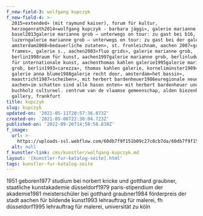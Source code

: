 ```yaml
---
f_new-field-3: wolfgang kupczyk
f_new-field-4: >-
  2015«extended» (mit raymund kaiser), forum für kultur,
  herzogenrath2014«wolfgang kupczyk - barbara jäggi», galerie marianne grob,
  basel2013galerie marianne grob – unterwegs on tour: zu gast bei b16,
  luzerngalerie marianne grob – unterwegs on tour: zu gast bei der galerie bmb,
  amsterdam2008«bedauerliche zutaten», st. fronleichnam, aachen 2007«grids &
  frames», galerie s., aachen2003«fluo grids», galerie marianne grob,
  berlin1998raum für kunst, aachen1997galerie marianne grob, berlinludwig forum
  für internationale kunst, aachenthomas kahlen galerie1995galerie marianne
  grob, berlin1993«carezza», thomas kahlen galerie, kornelimünster1989«nichts»,
  galerie anna blume1988galerie recht door, amsterdam«het bassin»,
  maastricht1987«scheiben», mit herbert bardenheuer1986euregionale neue galerie,
  aachen«im schatten sind alle hasen enten» mit herbert bardenheuer und peter
  buchholz cultureel. centrum van de vlaamse gemeenschap, alden biezenhartje
  gallery, frankfurt
title: kupczyk
slug: kupczyk
updated-on: '2021-05-11T20:57:36.073Z'
created-on: '2021-05-06T22:30:04.723Z'
published-on: '2022-09-26T14:58:58.838Z'
f_image:
  url: >-
    https://uploads-ssl.webflow.com/60db7f9f151b09c27c0cb7da/60db7f9f151b09532f0cba36_Bildschirmfoto%202021-05-09%20um%2018.15.27.png
  alt: null
f_kunstler-link: cms/kunstler/wolfgang-kupczyk.md
layout: '[kunstler-fur-katalog-seite].html'
tags: kunstler-fur-katalog-seite
---
```


1951 geboren1977 studium bei norbert kricke und gotthard graubner, staatliche kunstakademie düsseldorf1979 paris-stipendium der akademie1981 meisterschüler bei gotthard graubner1984 förderpreis der stadt aachen für bildende kunst1993 lehrauftrag für malerei, fh düsseldorf1995 lehrauftrag für malerei, universität zu köln
